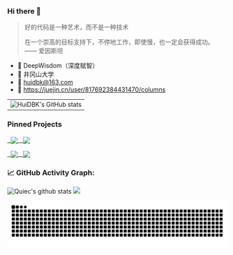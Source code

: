 ### Hi there 👋

> 好的代码是一种艺术，而不是一种技术
> 
> 在一个崇高的目标支持下，不停地工作，即使慢，也一定会获得成功。 —— 爱因斯坦

- 💼 DeepWisdom（深度赋智）
- 🏫 井冈山大学
- 📮 huidbk@163.com
- 📖 https://juejin.cn/user/817692384431470/columns

<table border=0>
  <tr>
    <td><img src="https://github-readme-stats.vercel.app/api?username=huidbk&show_icons=true&count_private=true&theme=vue-light&hide_border=true" alt="HuiDBK's GitHub stats" style="zoom:100%;" align="left"/></td>
  </tr>
</table>

### Pinned Projects
<p>
  <a href="https://github.com/HuiDBK/py-tools">
        <img align="center" src="https://github-readme-stats.vercel.app/api/pin/?username=huidbk&repo=py-tools&theme=vue-light" />
  </a>
   <a href="https://github.com/HuiDBK/WordSprite">
        <img align="center" src="https://github-readme-stats.vercel.app/api/pin/?username=huidbk&repo=WordSprite&theme=vue-light" />
  </a>
</p>

<p>
  <a href="https://github.com/HuiDBK/HuiHome ">
        <img align="center" src="https://github-readme-stats.vercel.app/api/pin/?username=huidbk&repo=HuiHome&theme=vue-light" />
  </a>
  <a href="https://github.com/HuiDBK/SensitiveWordsMatch">
        <img align="center" src="https://github-readme-stats.vercel.app/api/pin/?username=huidbk&repo=SensitiveWordsMatch&theme=vue-light" />
  </a>
</p>

<!--   GitHub stats graph -->
### 📈 GitHub Activity Graph:
![Quiec's github stats](https://github-readme-stats.vercel.app/api/top-langs/?username=huidbk&theme=vue-light)
<img src="https://github-readme-streak-stats.herokuapp.com/?user=HuiDBK"></img>

![HuiDBK's github activity graph](https://raw.githubusercontent.com/HuiDBK/HuiDBK/output/github-contribution-grid-snake.svg)



